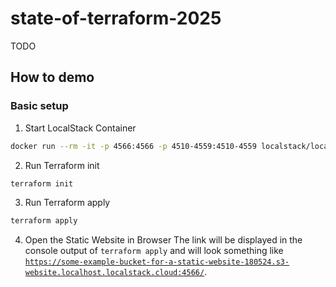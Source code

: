 # state-of-terraform-2025

TODO

## How to demo

### Basic setup

1. Start LocalStack Container

```bash
docker run --rm -it -p 4566:4566 -p 4510-4559:4510-4559 localstack/localstack:4.1.0
```

2. Run Terraform init

```bash
terraform init
```

3. Run Terraform apply

```bash
terraform apply
```

4. Open the Static Website in Browser
   The link will be displayed in the console output of `terraform apply` and will look something like [ `https://some-example-bucket-for-a-static-website-180524.s3-website.localhost.localstack.cloud:4566/`](https://some-example-bucket-for-a-static-website-180524.s3-website.localhost.localstack.cloud:4566/).
